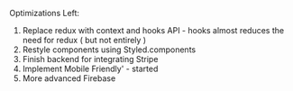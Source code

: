 Optimizations Left:
1. Replace redux with context and hooks API - hooks almost reduces the need for redux ( but not entirely )
2. Restyle components using Styled.components
3. Finish backend for integrating Stripe
4. Implement Mobile Friendly' - started
5. More advanced Firebase